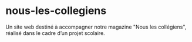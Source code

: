 # nous-les-collegiens
Un site web destiné à accompagner notre magazine "Nous les collégiens", réalisé dans le cadre d’un projet scolaire.
